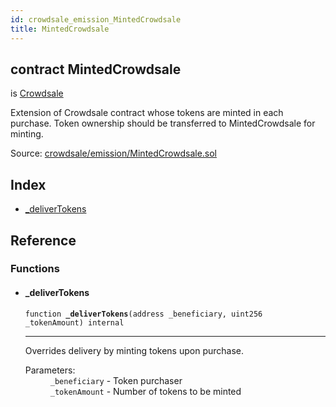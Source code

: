 ```yaml
---
id: crowdsale_emission_MintedCrowdsale
title: MintedCrowdsale
---
```


<div class="contract-doc"><div class="contract"><h2 class="contract-header"><span class="contract-kind">contract</span> MintedCrowdsale</h2><p class="base-contracts"><span>is</span> <a href="crowdsale_Crowdsale.html">Crowdsale</a></p><p class="description">Extension of Crowdsale contract whose tokens are minted in each purchase. Token ownership should be transferred to MintedCrowdsale for minting.</p><div class="source">Source: <a href="https://github.com/OpenZeppelin/zeppelin-solidity/blob/v1.7.0/contracts/crowdsale/emission/MintedCrowdsale.sol" target="_blank">crowdsale/emission/MintedCrowdsale.sol</a></div></div><div class="index"><h2>Index</h2><ul><li><a href="crowdsale_emission_MintedCrowdsale.html#_deliverTokens">_deliverTokens</a></li></ul></div><div class="reference"><h2>Reference</h2><div class="functions"><h3>Functions</h3><ul><li><div class="item function"><span id="_deliverTokens" class="anchor-marker"></span><h4 class="name">_deliverTokens</h4><div class="body"><code class="signature">function <strong>_deliverTokens</strong><span>(address _beneficiary, uint256 _tokenAmount) </span><span>internal </span></code><hr/><div class="description"><p>Overrides delivery by minting tokens upon purchase.</p></div><dl><dt><span class="label-parameters">Parameters:</span></dt><dd><div><code>_beneficiary</code> - Token purchaser</div><div><code>_tokenAmount</code> - Number of tokens to be minted</div></dd></dl></div></div></li></ul></div></div></div>
